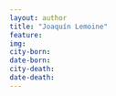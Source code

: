 ```yaml
---
layout: author
title: "Joaquín Lemoine"
feature: 
img:
city-born: 
date-born: 
city-death: 
date-death:
---
```

